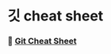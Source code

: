 # 깃 cheat sheet
### 📌 <a href = "https://github.com/kanujoa/OSS_Assignment/blob/main/Git%20Cheat%20Sheet/Git%20Cheat%20Sheet.pdf">Git Cheat Sheet</a>
